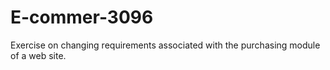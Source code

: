 # E-commer-3096
Exercise on changing requirements associated with the purchasing module of a web site.
